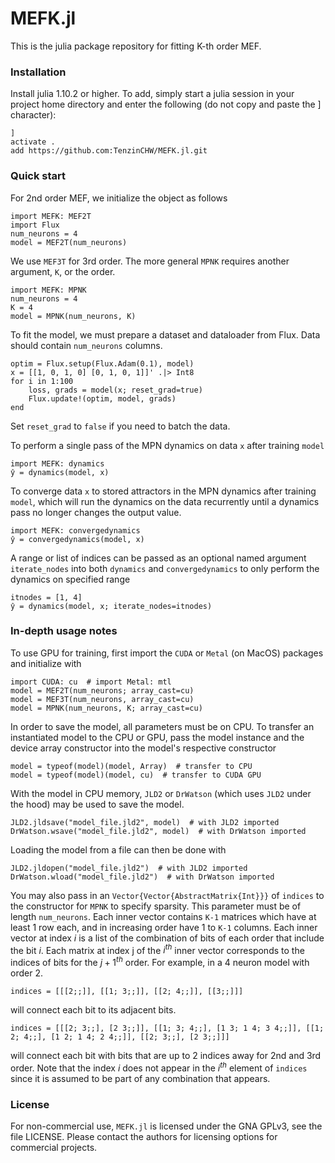 # MEFK.jl

This is the julia package repository for fitting K-th order MEF.


### Installation
Install julia 1.10.2 or higher.
To add, simply start a julia session in your project home directory and enter the following (do not copy and paste the ] character):
```
]
activate .
add https://github.com:TenzinCHW/MEFK.jl.git
```


### Quick start
For 2nd order MEF, we initialize the object as follows
```
import MEFK: MEF2T
import Flux
num_neurons = 4
model = MEF2T(num_neurons)
```

We use `MEF3T` for 3rd order. The more general `MPNK` requires another argument, `K`, or the order.
```
import MEFK: MPNK
num_neurons = 4
K = 4
model = MPNK(num_neurons, K)
```

To fit the model, we must prepare a dataset and dataloader from Flux. Data should contain `num_neurons` columns.
```
optim = Flux.setup(Flux.Adam(0.1), model)
x = [[1, 0, 1, 0] [0, 1, 0, 1]]' .|> Int8
for i in 1:100
    loss, grads = model(x; reset_grad=true)
    Flux.update!(optim, model, grads)
end
```
Set `reset_grad` to `false` if you need to batch the data.

To perform a single pass of the MPN dynamics on data `x` after training `model`
```
import MEFK: dynamics
ŷ = dynamics(model, x)
```
To converge data `x` to stored attractors in the MPN dynamics after training `model`, which will run the dynamics on the data recurrently until a dynamics pass no longer changes the output value.
```
import MEFK: convergedynamics
ŷ = convergedynamics(model, x)
```

A range or list of indices can be passed as an optional named argument `iterate_nodes` into both `dynamics` and `convergedynamics` to only perform the dynamics on specified range
```
itnodes = [1, 4]
ŷ = dynamics(model, x; iterate_nodes=itnodes)
```

### In-depth usage notes
To use GPU for training, first import the `CUDA` or `Metal` (on MacOS) packages and initialize with 
```
import CUDA: cu  # import Metal: mtl
model = MEF2T(num_neurons; array_cast=cu)
model = MEF3T(num_neurons, array_cast=cu)
model = MPNK(num_neurons, K; array_cast=cu)
```

In order to save the model, all parameters must be on CPU. To transfer an instantiated model to the CPU or GPU, pass the model instance and the device array constructor into the model's respective constructor
```
model = typeof(model)(model, Array)  # transfer to CPU
model = typeof(model)(model, cu)  # transfer to CUDA GPU
```

With the model in CPU memory, `JLD2` or `DrWatson` (which uses `JLD2` under the hood) may be used to save the model.
```
JLD2.jldsave("model_file.jld2", model)  # with JLD2 imported
DrWatson.wsave("model_file.jld2", model)  # with DrWatson imported
```
Loading the model from a file can then be done with
```
JLD2.jldopen("model_file.jld2")  # with JLD2 imported
DrWatson.wload("model_file.jld2")  # with DrWatson imported
```

You may also pass in an `Vector{Vector{AbstractMatrix{Int}}}` of `indices` to the constructor for `MPNK` to specify sparsity.
This parameter must be of length `num_neurons`. Each inner vector contains `K-1` matrices which have at least 1 row each, and in increasing order have 1 to `K-1` columns.
Each inner vector at index $i$ is a list of the combination of bits of each order that include the bit $i$.
Each matrix at index j of the $i^{th}$ inner vector corresponds to the indices of bits for the $j+1^{th}$ order.
For example, in a 4 neuron model with order 2.
```
indices = [[[2;;]], [[1; 3;;]], [[2; 4;;]], [[3;;]]]
```
will connect each bit to its adjacent bits.

```
indices = [[[2; 3;;], [2 3;;]], [[1; 3; 4;;], [1 3; 1 4; 3 4;;]], [[1; 2; 4;;], [1 2; 1 4; 2 4;;]], [[2; 3;;], [2 3;;]]]
```
will connect each bit with bits that are up to 2 indices away for 2nd and 3rd order.
Note that the index $i$ does not appear in the $i^{th}$ element of `indices` since it is assumed to be part of any combination that appears.

### License
For non-commercial use, `MEFK.jl` is licensed under the GNA GPLv3, see the file LICENSE. Please contact the authors for licensing options for commercial projects.
